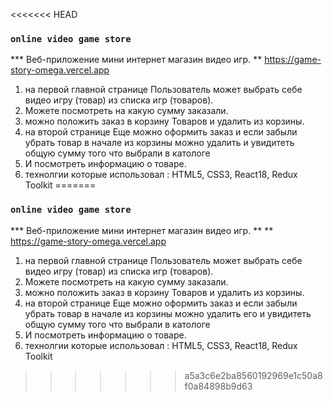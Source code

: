 <<<<<<< HEAD

### `online video game store`
*** Веб-приложение мини интернет магазин видео игр. 
** https://game-story-omega.vercel.app
1)   на  первой главной странице  Пользователь может выбрать себе видео игру (товар) из списка игр (товаров).
2)  Можете посмотреть на какую сумму  заказали.
3) можно положить заказ в корзину Товаров и удалить из корзины.
4)  на второй странице Еще можно оформить заказ и если забыли убрать  товар в начале из корзины можно удалить  и увидитеть общую сумму того что выбрали в катологе
5)  И посмотреть информацию о товаре.
6)  технолгии которые использовал : HTML5,  CSS3, React18,  Redux Toolkit
=======
### `online video game store`
*** Веб-приложение мини интернет магазин видео игр. 
** ** https://game-story-omega.vercel.app
1)   на  первой главной странице  Пользователь может выбрать себе видео игру (товар) из списка игр (товаров).
2)  Можете посмотреть на какую сумму  заказали.
3) можно положить заказ в корзину Товаров и удалить из корзины.
4)  на второй странице Еще можно оформить заказ и если забыли убрать  товар в начале из корзины можно удалить его и увидитеть общую сумму того что выбрали в катологе
5)  И посмотреть информацию о товаре.
6)  технолгии которые использовал : HTML5,  CSS3, React18,  Redux Toolkit

>>>>>>> a5a3c6e2ba8560192969e1c50a8f0a84898b9d63
